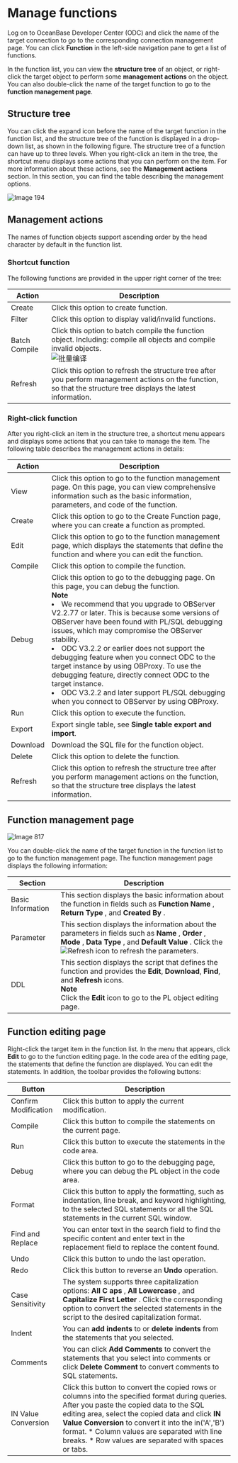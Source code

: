 Manage functions 
=====================================

Log on to OceanBase Developer Center (ODC) and click the name of the target connection to go to the corresponding connection management page. You can click **Function** in the left-side navigation pane to get a list of functions. 

In the function list, you can view the **structure tree** of an object, or right-click the target object to perform some **management actions** on the object. You can also double-click the name of the target function to go to the **function management page**. 

Structure tree 
-----------------------

You can click the expand icon before the name of the target function in the function list, and the structure tree of the function is displayed in a drop-down list, as shown in the following figure. The structure tree of a function can have up to three levels. When you right-click an item in the tree, the shortcut menu displays some actions that you can perform on the item. For more information about these actions, see the **Management actions** section. In this section, you can find the table describing the management options.

![Image 194](https://obbusiness-private.oss-cn-shanghai.aliyuncs.com/doc/img/odc/340/%E7%AE%A1%E7%90%86%E5%87%BD%E6%95%B0-1-EN.png)

Management actions 
---------------------------

The names of function objects support ascending order by the head character by default in the function list.

### Shortcut function 

The following functions are provided in the upper right corner of the tree:


|    Action     |                                                                               Description                                                                                |
|---------------|--------------------------------------------------------------------------------------------------------------------------------------------------------------------------|
| Create        | Click this option to create function.                                                                                                                                    |
| Filter        | Click this option to display valid/invalid functions.                                                                                                                    |
| Batch Compile | Click this option to batch compile the function object. Including: compile all objects and compile invalid objects. <br> ![批量编译](https://obbusiness-private.oss-cn-shanghai.aliyuncs.com/doc/img/odc/%E6%89%B9%E9%87%8F%E7%BC%96%E8%AF%91-EN.png) |
| Refresh       | Click this option to refresh the structure tree after you perform management actions on the function, so that the structure tree displays the latest information.        |



### Right-click function 

After you right-click an item in the structure tree, a shortcut menu appears and displays some actions that you can take to manage the item. The following table describes the management actions in details:


|  Action  |                                                                                                                                                                                                                                                                                                                                                                               Description                                                                                                                                                                                                                                                                                                                                                                                |
|----------|--------------------------------------------------------------------------------------------------------------------------------------------------------------------------------------------------------------------------------------------------------------------------------------------------------------------------------------------------------------------------------------------------------------------------------------------------------------------------------------------------------------------------------------------------------------------------------------------------------------------------------------------------------------------------------------------------------------------------------------------------------------------------|
| View     | Click this option to go to the function management page. On this page, you can view comprehensive information such as the basic information, parameters, and code of the function.                                                                                                                                                                                                                                                                                                                                                                                                                                                                                                                                               |
| Create   | Click this option to go to the Create Function page, where you can create a function as prompted.                                                                                                                                                                                                                                                                                                                                                                                                                                                                                                                                                                                                                                                                        |
| Edit     | Click this option to go to the function management page, which displays the statements that define the function and where you can edit the function.                                                                                                                                                                                                                                                                                                                                                                                                                                                                                                                                                                             |
| Compile  | Click this option to compile the function.                                                                                                                                                                                                                                                                                                                                                                                                                                                                                                                                                                                                                                                                                                                               |
| Debug    | Click this option to go to the debugging page. On this page, you can debug the function. <br> **Note** <br> <li> We recommend that you upgrade to OBServer V2.2.77 or later. This is because some versions of OBServer have been found with PL/SQL debugging issues, which may compromise the OBServer stability.</li>   <li> ODC V3.2.2 or earlier does not support the debugging feature when you connect ODC to the target instance by using OBProxy. To use the debugging feature, directly connect ODC to the target instance.</li>   <li> ODC V3.2.2 and later support PL/SQL debugging when you connect to OBServer by using OBProxy. </li>   |
| Run      | Click this option to execute the function. |
|Export|Export single table, see **Single table export and import**.|
| Download | Download the SQL file for the function object.   |
| Delete   | Click this option to delete the function.                                                                                                                                                                                                                                                                                                                                                                                                                                                                                                                                                                                                                                                                                                                                |
| Refresh  | Click this option to refresh the structure tree after you perform management actions on the function, so that the structure tree displays the latest information.                                                                                                                                                                                                                                                                                                                                                                                                                                                                                                                                                                                                        |


Function management page 
---------------------------------------------

![Image 817](https://obbusiness-private.oss-cn-shanghai.aliyuncs.com/doc/img/odc/340/%E7%AE%A1%E7%90%86%E5%87%BD%E6%95%B0-2-EN.png)

You can double-click the name of the target function in the function list to go to the function management page. The function management page displays the following information:


|      Section      |                                                                                                                                           Description                                                                                                                                            |
|-------------------|--------------------------------------------------------------------------------------------------------------------------------------------------------------------------------------------------------------------------------------------------------------------------------------------------|
| Basic Information | This section displays the basic information about the function in fields such as **Function Name** , **Return Type** , and **Created By** .                                                                                                                                                      |
| Parameter         | This section displays the information about the parameters in fields such as **Name** , **Order** , **Mode** , **Data Type** , and **Default Value** . Click the ![Refresh](https://help-static-aliyun-doc.aliyuncs.com/assets/img/en-US/2672849361/p326053.jpg) icon to refresh the parameters. |
| DDL               | This section displays the script that defines the function and provides the **Edit**, **Download**, **Find**, and **Refresh** icons. <br> **Note** <br> Click the **Edit** icon to go to the PL object editing page.                                                                 |



Function editing page 
------------------------------

Right-click the target item in the function list. In the menu that appears, click **Edit** to go to the function editing page. In the code area of the editing page, the statements that define the function are displayed. You can edit the statements. In addition, the toolbar provides the following buttons:


|        Button        |                                                                                                                                                                                                                               Description                                                                                                                                                                                                                               |
|----------------------|-------------------------------------------------------------------------------------------------------------------------------------------------------------------------------------------------------------------------------------------------------------------------------------------------------------------------------------------------------------------------------------------------------------------------------------------------------------------------|
| Confirm Modification | Click this button to apply the current modification.                                                                                                                                                                                                                                                                                                                                                                                                                    |
| Compile              | Click this button to compile the statements on the current page.                                                                                                                                                                                                                                                                                                                                                                                                        |
| Run                  | Click this button to execute the statements in the code area.                                                                                                                                                                                                                                                                                                                                                                                                           |
| Debug                | Click this button to go to the debugging page, where you can debug the PL object in the code area.                                                                                                                                                                                                                                                                                                                                                                      |
| Format               | Click this button to apply the formatting, such as indentation, line break, and keyword highlighting, to the selected SQL statements or all the SQL statements in the current SQL window.                                                                                                                                                                                                                                                                               |
| Find and Replace     | You can enter text in the search field to find the specific content and enter text in the replacement field to replace the content found.                                                                                                                                                                                                                                                                                                                               |
| Undo                 | Click this button to undo the last operation.                                                                                                                                                                                                                                                                                                                                                                                                                           |
| Redo                 | Click this button to reverse an **Undo** operation.                                                                                                                                                                                                                                                                                                                                                                                                                     |
| Case Sensitivity     | The system supports three capitalization options: **All C** **aps** , **All Lowercase** , and **Capitalize First Letter** . Click the corresponding option to convert the selected statements in the script to the desired capitalization format.                                                                                                                                                                                                                       |
| Indent               | You can **add indents** to or **delete indents** from the statements that you selected.                                                                                                                                                                                                                                                                                                                                                                                 |
| Comments             | You can click **Add Comments** to convert the statements that you select into comments or click **Delete Comment** to convert comments to SQL statements.                                                                                                                                                                                                                                                                                                               |
| IN Value Conversion  | Click this button to convert the copied rows or columns into the specified format during queries.  After you paste the copied data to the SQL editing area, select the copied data and click **IN Value Conversion** to convert it into the in('A','B') format. * Column values are separated with line breaks.   * Row values are separated with spaces or tabs.    |


